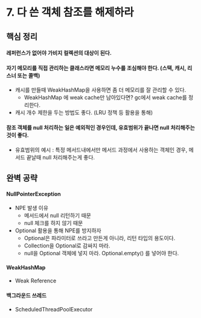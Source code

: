 # 7. 다 쓴 객체 참조를 해제하라

## 핵심 정리
#### 레퍼런스가 없어야 가비지 컬렉션의 대상이 된다.
#### 자기 메모리를 직접 관리하는 클래스라면 메모리 누수를 조심해야 한다. (스택, 캐시, 리스너 또는 콜백)
 * 캐시를 만들때 WeakHashMap을 사용하면 좀 더 메모리를 잘 관리할 수 있다.
    * WeakHashMap 에 weak cache만 남아있다면? gc에서 weak cache를 정리한다.
 * 캐시 개수 제한을 두는 방법도 좋다. (LRU 정책 등 활용을 통해)
#### 참조 객체를 null 처리하는 일은 예외적인 경우인데, 유효범위가 끝나면 null 처리해주는 것이 좋다.
 * 유효범위의 예시 : 특정 메서드내에서만 메서드 과정에서 사용하는 객체인 경우, 메서드 끝날때 null 처리해주는게 좋다.

## 완벽 공략
#### NullPointerException
 * NPE 발생 이유
    * 메서드에서 null 리턴하기 때문
    * null 체크를 하지 않기 때문
 * Optional 활용을 통해 NPE를 방지하자
   * Optional은 파라미터로 쓰라고 만든게 아니라, 리턴 타입의 용도이다.
   * Collection을 Optional로 감싸지 마라.
   * null을 Optional 객체에 넣지 마라. Optional.empty() 를 넣어야 한다.

#### WeakHashMap
 * Weak Reference
#### 백그라운드 쓰레드
 * ScheduledThreadPoolExecutor
